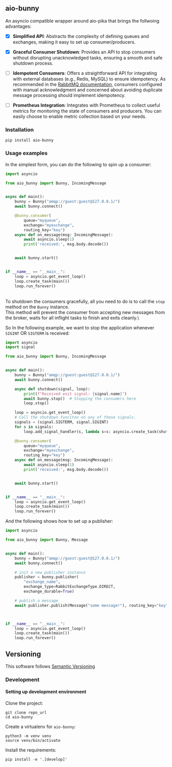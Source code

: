 ## aio-bunny

An asyncio compatible wrapper around aio-pika that brings the follwoing advantages:
- [x] **Simplified API**: Abstracts the complexity of defining queues and exchanges, making it easy to set up consumer/producers.
- [x] **Graceful Consumer Shutdown**: Provides an API to stop consumers without disrupting unacknowledged tasks, ensuring a smooth and safe shutdown process.
- [ ] **Idempotent Consumers**: Offers a straightforward API for integrating with external databases (e.g., Redis, MySQL) to ensure idempotency. As recommended in the [RabbitMQ documentation](https://www.rabbitmq.com/docs/confirms#automatic-requeueing), consumers configured with manual acknowledgment and concerned about avoiding duplicate message processing should implement idempotency.
- [ ] **Prometheus Integration**: Integrates with Prometheus to collect useful metrics for monitoring the state of consumers and producers. You can easily choose to enable metric collection based on your needs.


### Installation
```
pip install aio-bunny
```
### Usage examples
In the simplest form, you can do the following to spin up a consumer:
``` python
import asyncio

from aio_bunny import Bunny, IncomingMessage


async def main():
    bunny = Bunny("amqp://guest:guest@127.0.0.1/")
    await bunny.connect()

    @bunny.consumer(
        queue="myqueue",
        exchange="myexchange",
        routing_key="key")
    async def on_message(msg: IncomingMessage):
        await asyncio.sleep(1)
        print('received:', msg.body.decode())


    await bunny.start()


if __name__ == "__main__":
    loop = asyncio.get_event_loop()
    loop.create_task(main())
    loop.run_forever()
```
\
To shutdown the consumers gracefully, all you need to do is to call the `stop` method on the `Bunny` instance. \
This method will prevent the consumer from accepting new messages from the broker, waits for all inflight tasks to finish and exits cleanly.\

So In the following example, we want to stop the application whenever `SIGINT` OR `SIGTERM` is received:
``` python
import asyncio
import signal

from aio_bunny import Bunny, IncomingMessage


async def main():
    bunny = Bunny("amqp://guest:guest@127.0.0.1/")
    await bunny.connect()

    async def shutdown(signal, loop):
        print(f"Received exit signal: {signal.name}")
        await bunny.stop()  # Stopping the consumers here
        loop.stop()

    loop = asyncio.get_event_loop()
    # Call the shutdown funciton on any of these signals.
    signals = (signal.SIGTERM, signal.SIGINT)
    for s in signals:
        loop.add_signal_handler(s, lambda s=s: asyncio.create_task(shutdown(s, loop)))

    @bunny.consumer(
        queue="myqueue",
        exchange="myexchange",
        routing_key="key")
    async def on_message(msg: IncomingMessage):
        await asyncio.sleep(1)
        print('received:', msg.body.decode())


    await bunny.start()


if __name__ == "__main__":
    loop = asyncio.get_event_loop()
    loop.create_task(main())
    loop.run_forever()
```
And the following shows how to set up a publisher:
``` python
import asyncio

from aio_bunny import Bunny, Message


async def main():
    bunny = Bunny("amqp://guest:guest@127.0.0.1/")
    await bunny.connect()

    # init a new publisher instance
    publisher = bunny.publisher(
        "exchange_name",
        exchange_type=RabbitExchangeType.DIRECT,
        exchange_durable=True)

    # publish a message
    await publisher.publish(Message("some message!"), routing_key="key")



if __name__ == "__main__":
    loop = asyncio.get_event_loop()
    loop.create_task(main())
    loop.run_forever()
```
## Versioning
This software follows [Semantic Versioning](https://semver.org/)
### Development

#### Setting up development environment
Clone the project:
```
git clone repo_url
cd aio-bunny
```
Create a virtualenv for `aio-bunny`:
```
python3 -m venv venv
source venv/bin/activate
```
Install the requirements:
```
pip install -e '.[develop]'
```